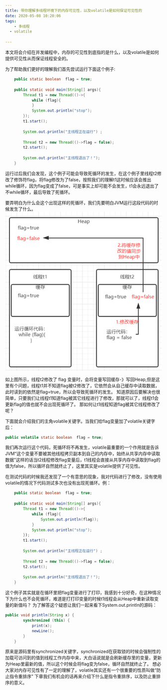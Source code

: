 ```yaml
---
title: 带你理解多线程环境下的内存可见性，以及volatile是如何保证可见性的
date: 2020-05-08 10:20:06
tags: 
	- 多线程
  - volatile

---
```


本文将会介绍在并发编程中，内存的可见性到底指的是什么，以及volatile是如何提供可见性从而保证线程安全的。

为了帮助我们更好的理解我们首先尝试运行下面这个例子:
``` java
    public static boolean  flag = true;

    public static void main(String[] args){
        Thread t1 = new Thread(()->{
            while (flag){
            }
            System.out.println("stop");
        });
        t1.start();

        System.out.println("主线程正在运行") ;

        Thread t2 = new Thread(()->flag = false);
        t2.start();

        System.out.println("主线程退出了！");
    }

```
运行过后我们会发现，这个例子可能会导致死循环的发生，在这个例子里线程t2修改了修饰符flag，将flag修改为了false，按照我们的理解t1这时候应该会推出while循环，因为flag变成了false，可是事实上却可能不会发生，t1会永远退出了不while循环，最后导致了死循环。

要弄明白为什么会这个出现这样的死循环，我们先要明白JVM运行这段代码的时候发生了什么。
![运行时线程变量与Heap关系](带你理解多线程环境下的内存可见性，以及volatile是如何保证可见性的/运行时线程变量与Heap关系.png)

如上图所示，线程t2修改了 flag 变量时，会将变量写回缓存-》写回Heap,但是这里有个问题，线程t1并不知道flag被t2修改了，它依然会从自己缓存中读取数据，此时读到的依然是flag=true，所以会导致死循环的发生。
知道原因后要解决也很简单，只要我们让线程t1知道flag被其它线程进行了修改，那就可以了，线程t1会更新flag的值也就不会出现死循环了。
那如何让t1线程知道flag被其它线程修改了呢？

下面就会介绍我们的主角volatile关键字。当我们给flag变量加了volatile关键字后：
``` java
public volatile static boolean  flag = true;
```
我们再次运行这个代码，死循环将不再发生，volatile最重要的一个作用就是告诉JVM“这个变量不要被其他线程拷贝副本到自己的内存中，始终从共享内存中读取数据”这样的话当t2线程修改flag变量后，t1线程会直接从共享内存中读取到flag的值为false，所以循环自然就终止了，这里其实是volatile提供了可见性。

在测试代码的时候我还发现了一个有意思的现象，我对代码进行了修改，没有使用volatile的情况下代码测试多次也没有出现死循环。例：
``` java
    public static boolean  flag = true;

    public static void main(String[] args){
        Thread t1 = new Thread(()->{
            while (flag){
                System.out.println(flag));
            }
            System.out.println("stop");
        });
        t1.start();

        System.out.println("主线程正在运行") ;

        Thread t2 = new Thread(()->flag = false);
        t2.start();

        System.out.println("主线程退出了！");
    }

```
这个例子其实就是在循环里把flag变量进行了打印，我感到十分好奇，在这种情况下为什么也不会死循环，难道是打打印变量的时候t1线程会从Heap中重新读取变量的新值吗？
为了解答这个疑惑让我们一起来看下System.out.println的源码：
``` java
public void println(String x) {
        synchronized (this) {
            print(x);
            newLine();
        }
    }
```
原来是源码里有synchronized关键字，synchronized在获取锁的时候会强制性的加载可访问到的值到线程工作内存中来，大白话说就是会刷新缓存里的变量，更新为Heap里最新的值，所以这个时候会将flag变为false，循环自然就终止了。
想必大家对内存可见性有了一定的理解了，volatile其实还有一个很重要的性质叫做“防止指令重排序”
下章我们有机会的话再来介绍下什么是指令重排序，以及防止重排序的意义。

